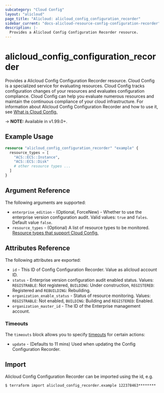 ```yaml
---
subcategory: "Cloud Config"
layout: "alicloud"
page_title: "Alicloud: alicloud_config_configuration_recorder"
sidebar_current: "docs-alicloud-resource-config-configuration-recorder"
description: |-
  Provides a Alicloud Config Configuration Recorder resource.
---
```


# alicloud\_config\_configuration\_recorder

Provides a Alicloud Config Configuration Recorder resource. Cloud Config is a specialized service for evaluating resources. Cloud Config tracks configuration changes of your resources and evaluates configuration compliance. Cloud Config can help you evaluate numerous resources and maintain the continuous compliance of your cloud infrastructure.
For information about Alicloud Config Configuration Recorder and how to use it, see [What is Cloud Config.](https://www.alibabacloud.com/help/en/doc-detail/127388.htm)

-> **NOTE:** Available in v1.99.0+.

## Example Usage

```terraform
resource "alicloud_config_configuration_recorder" "example" {
  resource_types = [
    "ACS::ECS::Instance",
    "ACS::ECS::Disk"
    # other resource types ...
  ]
}
```
## Argument Reference

The following arguments are supported:

* `enterprise_edition` - (Optional, ForceNew) - Whether to use the enterprise version configuration audit. Valid values: `true` and `fales`. Default value `false`.
* `resource_types` - (Optional) A list of resource types to be monitored. [Resource types that support Cloud Config.](https://www.alibabacloud.com/help/en/doc-detail/127411.htm)

## Attributes Reference

The following attributes are exported:

* `id` - This ID of Config Configuration Recorder. Value as alicloud account ID.
* `status` - Enterprise version configuration audit enabled status. Values: `REGISTRABLE`: Not registered, `BUILDING`: Under construction, `REGISTERED`: Registered and `REBUILDING`: Rebuilding.
* `organization_enable_status` - Status of resource monitoring. Values: `REGISTRABLE`: Not enabled, `BUILDING`: Building and `REGISTERED`: Enabled.
* `organization_master_id` - The ID of the Enterprise management account.

### Timeouts

The `timeouts` block allows you to specify [timeouts](https://www.terraform.io/docs/configuration-0-11/resources.html#timeouts) for certain actions:

* `update` - (Defaults to 11 mins) Used when updating the Config Configuration Recorder.

## Import

Alicloud Config Configuration Recorder can be imported using the id, e.g.

```
$ terraform import alicloud_config_recorder.example 122378463********
```
